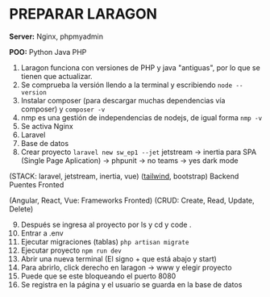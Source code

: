# PREPARAR LARAGON

**Server:** Nginx, phpmyadmin

**POO:** Python Java PHP

1. Laragon funciona con versiones de PHP y java "antiguas", por lo que se tienen que actualizar.
2. Se comprueba la versión llendo a la terminal y escribiendo ``node --version``
3. Instalar composer (para descargar muchas dependencias vía composer) y ``composer -v``
4. nmp es una gestión de independencias de nodejs, de igual forma ``nmp -v``
5. Se activa Nginx
6. Laravel
7. Base de datos
8. Crear proyecto ``laravel new sw_ep1 --jet`` jetstream -> inertia para SPA (Single Page Aplication) -> phpunit -> no teams -> yes dark mode 

(STACK: laravel, jetstream, inertia, vue)       (<u>tailwind</u>, bootstrap)
        Backend        Puentes     Fronted

(Angular, React, Vue: Frameworks Fronted) (CRUD: Create, Read, Update, Delete)

9. Después se ingresa al proyecto por ls y cd y code .
10. Entrar a .env
11. Ejecutar migraciones (tablas) ``php artisan migrate``
12. Ejecutar proyecto ``npm run dev``
13. Abrir una nueva terminal (El signo + que está abajo y start)
14. Para abrirlo, click derecho en laragon -> www y elegir proyecto
15. Puede que se este bloqueando el puerto 8080
16. Se registra en la página y el usuario se guarda en la base de datos